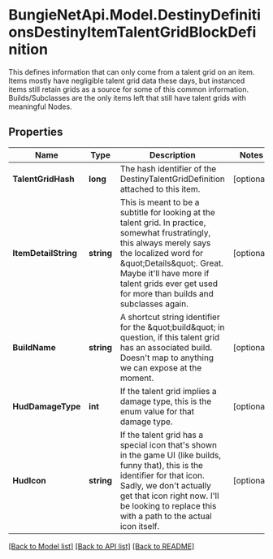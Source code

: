 # BungieNetApi.Model.DestinyDefinitionsDestinyItemTalentGridBlockDefinition
This defines information that can only come from a talent grid on an item. Items mostly have negligible talent grid data these days, but instanced items still retain grids as a source for some of this common information.  Builds/Subclasses are the only items left that still have talent grids with meaningful Nodes.
## Properties

Name | Type | Description | Notes
------------ | ------------- | ------------- | -------------
**TalentGridHash** | **long** | The hash identifier of the DestinyTalentGridDefinition attached to this item. | [optional] 
**ItemDetailString** | **string** | This is meant to be a subtitle for looking at the talent grid. In practice, somewhat frustratingly, this always merely says the localized word for \&quot;Details\&quot;. Great. Maybe it&#39;ll have more if talent grids ever get used for more than builds and subclasses again. | [optional] 
**BuildName** | **string** | A shortcut string identifier for the \&quot;build\&quot; in question, if this talent grid has an associated build. Doesn&#39;t map to anything we can expose at the moment. | [optional] 
**HudDamageType** | **int** | If the talent grid implies a damage type, this is the enum value for that damage type. | [optional] 
**HudIcon** | **string** | If the talent grid has a special icon that&#39;s shown in the game UI (like builds, funny that), this is the identifier for that icon. Sadly, we don&#39;t actually get that icon right now. I&#39;ll be looking to replace this with a path to the actual icon itself. | [optional] 

[[Back to Model list]](../README.md#documentation-for-models) [[Back to API list]](../README.md#documentation-for-api-endpoints) [[Back to README]](../README.md)

